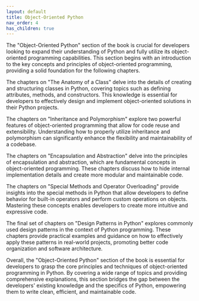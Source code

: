 ```yaml
---
layout: default
title: Object-Oriented Python
nav_order: 4
has_children: true
---
```

The "Object-Oriented Python" section of the book is crucial for developers looking to expand their understanding of Python and fully utilize its object-oriented programming capabilities. This section begins with an introduction to the key concepts and principles of object-oriented programming, providing a solid foundation for the following chapters.

The chapters on "The Anatomy of a Class" delve into the details of creating and structuring classes in Python, covering topics such as defining attributes, methods, and constructors. This knowledge is essential for developers to effectively design and implement object-oriented solutions in their Python projects.

The chapters on "Inheritance and Polymorphism" explore two powerful features of object-oriented programming that allow for code reuse and extensibility. Understanding how to properly utilize inheritance and polymorphism can significantly enhance the flexibility and maintainability of a codebase.

The chapters on "Encapsulation and Abstraction" delve into the principles of encapsulation and abstraction, which are fundamental concepts in object-oriented programming. These chapters discuss how to hide internal implementation details and create more modular and maintainable code.

The chapters on "Special Methods and Operator Overloading" provide insights into the special methods in Python that allow developers to define behavior for built-in operators and perform custom operations on objects. Mastering these concepts enables developers to create more intuitive and expressive code.

The final set of chapters on "Design Patterns in Python" explores commonly used design patterns in the context of Python programming. These chapters provide practical examples and guidance on how to effectively apply these patterns in real-world projects, promoting better code organization and software architecture.

Overall, the "Object-Oriented Python" section of the book is essential for developers to grasp the core principles and techniques of object-oriented programming in Python. By covering a wide range of topics and providing comprehensive explanations, this section bridges the gap between the developers' existing knowledge and the specifics of Python, empowering them to write clean, efficient, and maintainable code.